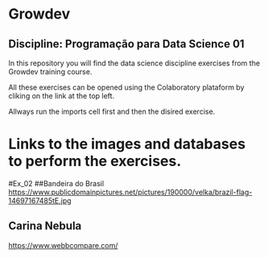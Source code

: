 # Growdev
## Discipline: Programação para Data Science 01


In this repository you will find the data science discipline exercises from the Growdev training course. 

All these exercises can be opened using the Colaboratory plataform by cliking on the link at the top left.

Allways run the imports cell first and then the disired exercise.

# Links to the images and databases to perform the exercises.

#Ex_02
##Bandeira do Brasil
https://www.publicdomainpictures.net/pictures/190000/velka/brazil-flag-14697167485tE.jpg

## Carina Nebula
https://www.webbcompare.com/
